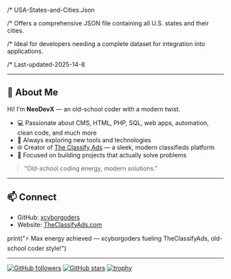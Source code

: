 /* USA-States-and-Cities.Json

/* Offers a comprehensive JSON file containing all U.S. states and their cities.

/* Ideal for developers needing a complete dataset for integration into applications.

/* Last-updated-2025-14-8 

---

## 👋 About Me

Hi! I’m **NeoDevX** — an old-school coder with a modern twist.  

- 💻 Passionate about CMS, HTML, PHP, SQL, web apps, automation, clean code, and much more  
- 🚀 Always exploring new tools and technologies  
- 🌐 Creator of [The Classify Ads](https://www.TheClassifyAds.com) — a sleek, modern classifieds platform  
- 🎯 Focused on building projects that actually solve problems  

> “Old-school coding energy, modern solutions.”

---

## 📫 Connect
- GitHub: [xcyborgoders](https://github.com/NeoDevX)  
- Website: [TheClassifyAds.com](https://www.TheClassifyAds.com)  

print("⚡ Max energy achieved — xcyborgoders fueling TheClassifyAds, old-school coder style!")

---

[![GitHub followers](https://img.shields.io/github/followers/NeoDevX?label=Follow&style=social)](https://github.com/NeoDevX)
[![GitHub stars](https://img.shields.io/github/stars/NeoDevX?style=social)](https://github.com/NeoDevX)
[![trophy](https://github-profile-trophy.vercel.app/?username=NeoDevX&theme=onedark)](https://github.com/NeoDevX/github-profile-trophy)




